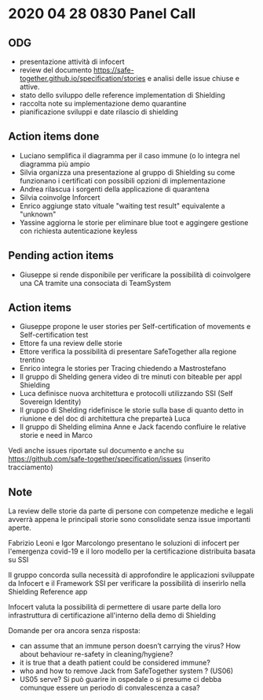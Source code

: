 # 2020 04 28 0830 Panel Call

## ODG 

- presentazione attività di infocert
- review del documento https://safe-together.github.io/specification/stories e analisi delle issue chiuse e attive.
- stato dello sviluppo delle reference implementation di Shielding
- raccolta note su implementazione demo quarantine
- pianificazione sviluppi e date rilascio di shielding

## Action items done

- Luciano semplifica il diagramma per il caso immune (o lo integra nel diagramma più ampio	
- Silvia organizza una presentazione al gruppo di Shielding su come funzionano i certificati con possibili opzioni di implementazione
- Andrea rilascua i sorgenti della applicazione di quarantena
- Silvia coinvolge Inforcert
- Enrico aggiunge stato vituale  "waiting test result" equivalente a "unknown"
- Yassine aggiorna le storie per eliminare blue toot e aggingere gestione con richiesta autenticazione keyless

## Pending action items

- Giuseppe si rende disponibile per verificare la possibilità di coinvolgere una CA  tramite una consociata di TeamSystem

## Action items

- Giuseppe propone le  user stories per Self-certification of movements e Self-certification test
- Ettore fa una review delle storie
- Ettore verifica la possibilità di presentare SafeTogether alla regione trentino
- Enrico integra le stories per Tracing chiedendo a Mastrostefano
- Il gruppo di Shelding genera video di tre minuti con biteable per appl Shielding
- Luca definisce nuova architettura e protocolli utilizzando SSI  (Self Sovereign Identity)
- Il gruppo di Shelding  ridefinisce le storie sulla base di quanto detto in riunione e del doc di architettura che preparteà Luca
- Il gruppo di Shelding  elimina Anne e Jack facendo confluire le relative storie e need in Marco

Vedi anche issues  riportate sul documento e anche su  https://github.com/safe-together/specification/issues (inserito tracciamento)


## Note

La review delle storie da parte di persone con competenze mediche e legali avverrà appena le principali storie sono consolidate senza issue importanti aperte.

Fabrizio Leoni e Igor Marcolongo presentano le soluzioni di infocert per l'emergenza covid-19 e il loro modello per la certificazione distribuita basata su SSI

Il gruppo concorda sulla necessità di approfondire le applicazioni sviluppate da Infocert e il Framework SSI per verificare la possibilità di inserirlo nella Shielding Reference app

Infocert valuta la possibilità di permettere di usare parte della loro  infrastruttura di certificazione all'interno della demo di Shielding 




Domande per ora  ancora senza risposta:
- can assume that an immune person doesn’t carrying the virus? How about behaviour re-safety in cleaning/hygiene? 
- it is true that a death patient could be considered immune? 
- who and how to remove Jack from SafeTogether system ? (US06)
- US05 serve? Si può guarire in ospedale o si presume ci debba comunque essere un periodo di convalescenza a casa?



